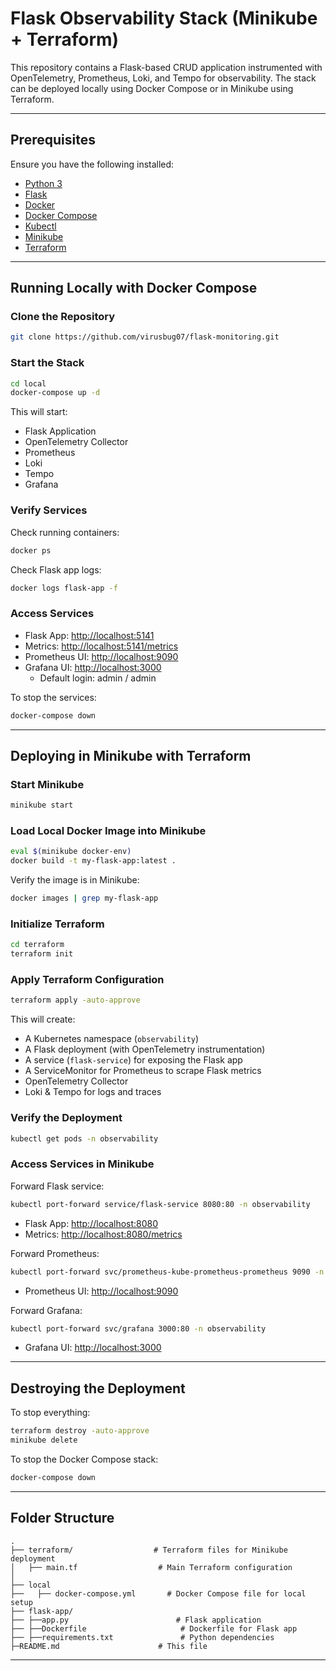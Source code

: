 # Flask Observability Stack (Minikube + Terraform)

This repository contains a Flask-based CRUD application instrumented with OpenTelemetry, Prometheus, Loki, and Tempo for observability. The stack can be deployed locally using Docker Compose or in Minikube using Terraform.

---

## Prerequisites

Ensure you have the following installed:

- [Python 3](https://www.python.org/downloads/)
- [Flask](https://flask.palletsprojects.com/en/2.0.x/installation/)
- [Docker](https://www.docker.com/)
- [Docker Compose](https://docs.docker.com/compose/install/)
- [Kubectl](https://kubernetes.io/docs/tasks/tools/install-kubectl/)
- [Minikube](https://minikube.sigs.k8s.io/docs/start/)
- [Terraform](https://developer.hashicorp.com/terraform/tutorials/aws-get-started/install-cli)

---

## Running Locally with Docker Compose

### Clone the Repository

```bash
git clone https://github.com/virusbug07/flask-monitoring.git
```

### Start the Stack

```bash
cd local
docker-compose up -d
```

This will start:
- Flask Application
- OpenTelemetry Collector
- Prometheus
- Loki
- Tempo
- Grafana

### Verify Services

Check running containers:

```bash
docker ps
```

Check Flask app logs:

```bash
docker logs flask-app -f
```

### Access Services

- Flask App: [http://localhost:5141](http://localhost:5141)
- Metrics: [http://localhost:5141/metrics](http://localhost:5141/metrics)
- Prometheus UI: [http://localhost:9090](http://localhost:9090)
- Grafana UI: [http://localhost:3000](http://localhost:3000)
  - Default login: admin / admin

To stop the services:

```bash
docker-compose down
```

---

## Deploying in Minikube with Terraform

### Start Minikube

```bash
minikube start
```

### Load Local Docker Image into Minikube

```bash
eval $(minikube docker-env)
docker build -t my-flask-app:latest .
```

Verify the image is in Minikube:

```bash
docker images | grep my-flask-app
```

### Initialize Terraform

```bash
cd terraform
terraform init
```

### Apply Terraform Configuration

```bash
terraform apply -auto-approve
```

This will create:
- A Kubernetes namespace (`observability`)
- A Flask deployment (with OpenTelemetry instrumentation)
- A service (`flask-service`) for exposing the Flask app
- A ServiceMonitor for Prometheus to scrape Flask metrics
- OpenTelemetry Collector
- Loki & Tempo for logs and traces

### Verify the Deployment

```bash
kubectl get pods -n observability
```

### Access Services in Minikube

Forward Flask service:

```bash
kubectl port-forward service/flask-service 8080:80 -n observability
```

- Flask App: [http://localhost:8080](http://localhost:8080)
- Metrics: [http://localhost:8080/metrics](http://localhost:8080/metrics)

Forward Prometheus:

```bash
kubectl port-forward svc/prometheus-kube-prometheus-prometheus 9090 -n observability
```

- Prometheus UI: [http://localhost:9090](http://localhost:9090)

Forward Grafana:

```bash
kubectl port-forward svc/grafana 3000:80 -n observability
```

- Grafana UI: [http://localhost:3000](http://localhost:3000)

---

## Destroying the Deployment

To stop everything:

```bash
terraform destroy -auto-approve
minikube delete
```

To stop the Docker Compose stack:

```bash
docker-compose down
```

---

## Folder Structure

```
.
├── terraform/                  # Terraform files for Minikube deployment
│   ├── main.tf                  # Main Terraform configuration
│
├── local
├──   ├── docker-compose.yml       # Docker Compose file for local setup
├── flask-app/
├── ├──app.py                        # Flask application
├── ├──Dockerfile                     # Dockerfile for Flask app
├── ├──requirements.txt               # Python dependencies
├─README.md                      # This file
```

---
